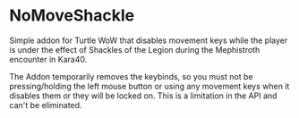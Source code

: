 # NoMoveShackle
Simple addon for Turtle WoW that disables movement keys while the player is under the effect of Shackles of the Legion during the Mephistroth encounter in Kara40.

The Addon temporarily removes the keybinds, so you must not be pressing/holding the left mouse button or using any movement keys when it disables them or they will be locked on. This is a limitation in the API and can't be eliminated.
